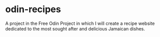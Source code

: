 # odin-recipes

A project in the Free Odin Project in which I will create a recipe website dedicated to the most sought after and delicious Jamaican dishes. 